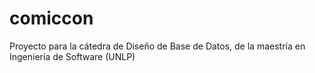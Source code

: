 # comiccon
Proyecto para la cátedra de Diseño de Base de Datos, de la maestría en Ingeniería de Software (UNLP)
